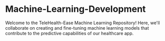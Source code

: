 # Machine-Learning-Development
Welcome to the TeleHealth-Ease Machine Learning Repository! Here, we'll collaborate on creating and fine-tuning machine learning models that contribute to the predictive capabilities of our healthcare app.
